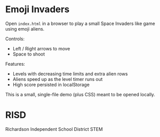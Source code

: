 # Emoji Invaders

Open `index.html` in a browser to play a small Space Invaders like game using emoji aliens.

Controls:
- Left / Right arrows to move
- Space to shoot

Features:
- Levels with decreasing time limits and extra alien rows
- Aliens speed up as the level timer runs out
- High score persisted in localStorage

This is a small, single-file demo (plus CSS) meant to be opened locally.
# RISD
Richardson Independent School District STEM
